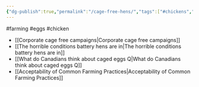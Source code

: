```yaml
---
{"dg-publish":true,"permalink":"/cage-free-hens/","tags":["#chickens","#farming","#eggs","#chicken"],"created":"2025-10-23T17:42:41.307+01:00","updated":"2025-10-23T18:06:08.592+01:00"}
---
```


#farming #eggs #chicken 

- [[Corporate cage free campaigns\|Corporate cage free campaigns]]
- [[The horrible conditions battery hens are in\|The horrible conditions battery hens are in]]
- [[What do Canadians think about caged eggs Q\|What do Canadians think about caged eggs Q]]
- [[Acceptability of Common Farming Practices\|Acceptability of Common Farming Practices]]